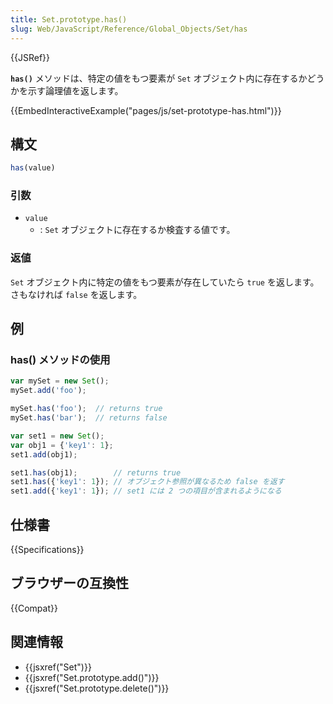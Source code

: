 ```yaml
---
title: Set.prototype.has()
slug: Web/JavaScript/Reference/Global_Objects/Set/has
---
```


{{JSRef}}

**`has()`** メソッドは、特定の値をもつ要素が `Set` オブジェクト内に存在するかどうかを示す論理値を返します。

{{EmbedInteractiveExample("pages/js/set-prototype-has.html")}}

## 構文

```js
has(value)
```

### 引数

- `value`
  - : `Set` オブジェクトに存在するか検査する値です。

### 返値

`Set` オブジェクト内に特定の値をもつ要素が存在していたら `true` を返します。さもなければ `false` を返します。

## 例

### has() メソッドの使用

```js
var mySet = new Set();
mySet.add('foo');

mySet.has('foo');  // returns true
mySet.has('bar');  // returns false

var set1 = new Set();
var obj1 = {'key1': 1};
set1.add(obj1);

set1.has(obj1);        // returns true
set1.has({'key1': 1}); // オブジェクト参照が異なるため false を返す
set1.add({'key1': 1}); // set1 には 2 つの項目が含まれるようになる
```

## 仕様書

{{Specifications}}

## ブラウザーの互換性

{{Compat}}

## 関連情報

- {{jsxref("Set")}}
- {{jsxref("Set.prototype.add()")}}
- {{jsxref("Set.prototype.delete()")}}
